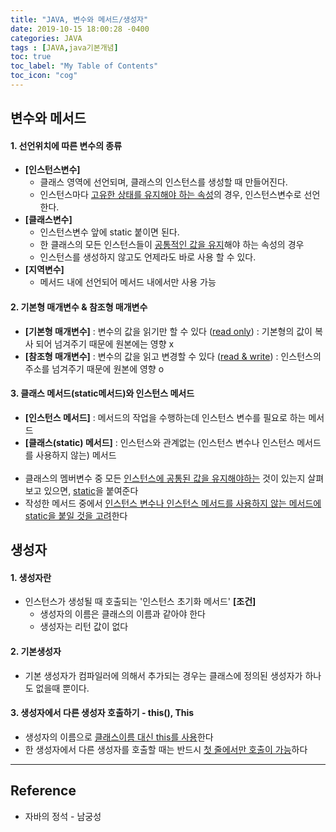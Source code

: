 ```yaml
---
title: "JAVA, 변수와 메서드/생성자"
date: 2019-10-15 18:00:28 -0400
categories: JAVA
tags : [JAVA,java기본개념]
toc: true
toc_label: "My Table of Contents"
toc_icon: "cog"
---
```

## 변수와 메서드
#### 1. 선언위치에 따른 변수의 종류
 - <b>[인스턴스변수]</b>
    - 클래스 영역에 선언되며, 클래스의 인스턴스를 생성할 때 만들어진다.
    - 인스턴스마다 <u>고유한 상태를 유지해야 하는 속성</u>의 경우, 인스턴스변수로 선언한다.
 - <b>[클래스변수]</b>
    - 인스턴스변수 앞에 static 붙이면 된다.
    - 한 클래스의 모든 인스턴스들이 <u>공통적인 값을 유지</u>해야 하는 속성의 경우
    - 인스턴스를 생성하지 않고도 언제라도 바로 사용 할 수 있다.
  - <b>[지역변수]</b>
    - 메서드 내에 선언되어 메서드 내에서만 사용 가능

#### 2. 기본형 매개변수 & 참조형 매개변수
- <b>[기본형 매개변수]</b>
: 변수의 값을 읽기만 할 수 있다 (<u>read only</u>)
: 기본형의 값이 복사 되어 넘겨주기 때문에 원본에는 영향 x
- <b>[참조형 매개변수]</b> : 변수의 값을 읽고 변경할 수 있다 (<u>read & write</u>)
: 인스턴스의 주소를 넘겨주기 때문에 원본에 영향 o

#### 3. 클래스 메서드(static메서드)와 인스턴스 메서드
- <b>[인스턴스 메서드]</b>
: 메서드의 작업을 수행하는데 인스턴스 변수를 필요로 하는 메서드
- <b>[클래스(static) 메서드]</b>
: 인스턴스와 관계없는 (인스턴스 변수나 인스턴스 메서드를 사용하지 않는) 메서드
<br><br>
- 클래스의 멤버변수 중 모든 <u>인스턴스에 공통된 값을 유지해야하는</u> 것이 있는지 살펴 보고 있으면, <u>static</u>을 붙여준다
- 작성한 메서드 중에서 <u>인스턴스 변수나 인스턴스 메서드를 사용하지 않는 메서드에 static을 붙일 것을 고려</u>한다

## 생성자
#### 1. 생성자란
- 인스턴스가 생성될 때 호출되는 '인스턴스 초기화 메서드'
<b>[조건]</b>
  - 생성자의 이름은 클래스의 이름과 같아야 한다
  - 생성자는 리턴 값이 없다

#### 2. 기본생성자
- 기본 생성자가 컴파일러에 의해서 추가되는 경우는 클래스에 정의된 생성자가 하나도 없을때 뿐이다.

#### 3. 생성자에서 다른 생성자 호출하기 - this(), This
- 생성자의 이름으로 <u>클래스이름 대신 this를 사용</u>한다
- 한 생성자에서 다른 생성자를 호출할 때는 반드시 <u>첫 줄에서만 호출이 가능</u>하다


---
## Reference

- 자바의 정석 - 남궁성

